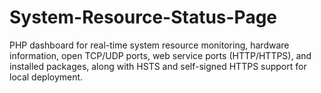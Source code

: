 # System-Resource-Status-Page
PHP dashboard for real-time system resource monitoring, hardware information, open TCP/UDP ports, web service ports (HTTP/HTTPS), and installed packages, along with HSTS and self-signed HTTPS support for local deployment.
